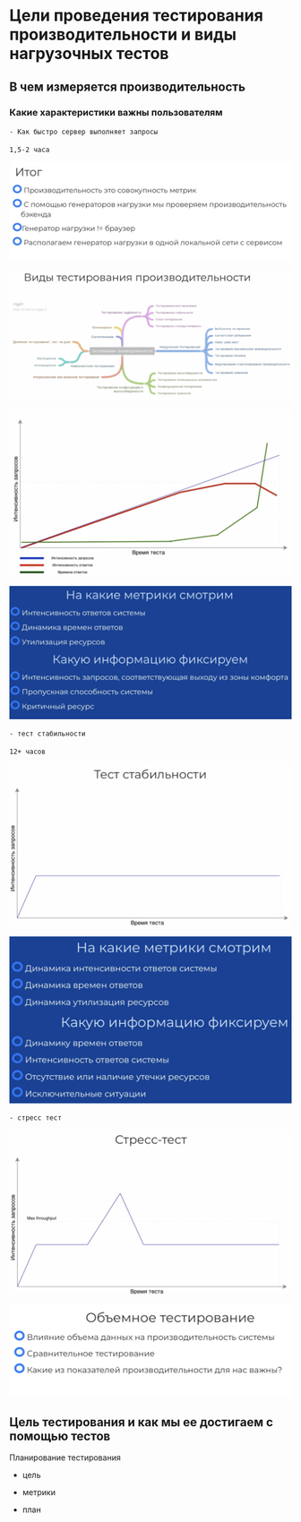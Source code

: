 # Цели проведения тестирования производительности и виды нагрузочных тестов

## В чем измеряется производительность

### Какие характеристики важны пользователям

    - Как быстро сервер выполняет запросы

    1,5-2 часа

![summary](./img/summary.png)

![types](./img/types.png)

![graph](./img/graph.png)

![metrics](./img/metrics.png)

    - тест стабильности

    12+ часов 

![stability](./img/stability.png)

![metrics stability](./img/metrics-stability.png)

    - стресс тест

![stress](./img/stress_test.png)

![volume](./img/volume.png)


## Цель тестирования и как мы ее достигаем с помощью тестов

Планирование тестирования

- цель 

- метрики

- план
